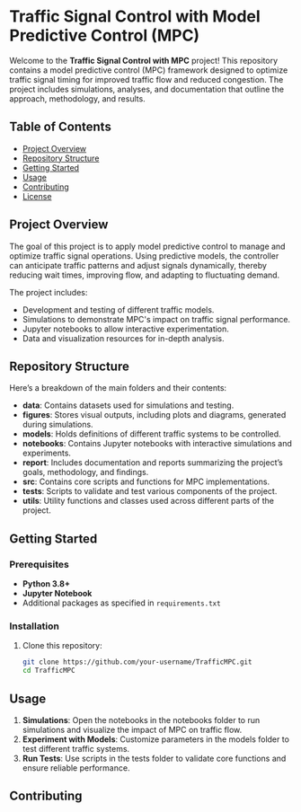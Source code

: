 # Traffic Signal Control with Model Predictive Control (MPC)

Welcome to the **Traffic Signal Control with MPC** project! This repository contains a model predictive control (MPC) framework designed to optimize traffic signal timing for improved traffic flow and reduced congestion. The project includes simulations, analyses, and documentation that outline the approach, methodology, and results.

## Table of Contents
- [Project Overview](#project-overview)
- [Repository Structure](#repository-structure)
- [Getting Started](#getting-started)
- [Usage](#usage)
- [Contributing](#contributing)
- [License](#license)

## Project Overview
The goal of this project is to apply model predictive control to manage and optimize traffic signal operations. Using predictive models, the controller can anticipate traffic patterns and adjust signals dynamically, thereby reducing wait times, improving flow, and adapting to fluctuating demand.

The project includes:
- Development and testing of different traffic models.
- Simulations to demonstrate MPC's impact on traffic signal performance.
- Jupyter notebooks to allow interactive experimentation.
- Data and visualization resources for in-depth analysis.

## Repository Structure
Here’s a breakdown of the main folders and their contents:

- **data**: Contains datasets used for simulations and testing.
- **figures**: Stores visual outputs, including plots and diagrams, generated during simulations.
- **models**: Holds definitions of different traffic systems to be controlled.
- **notebooks**: Contains Jupyter notebooks with interactive simulations and experiments.
- **report**: Includes documentation and reports summarizing the project’s goals, methodology, and findings.
- **src**: Contains core scripts and functions for MPC implementations.
- **tests**: Scripts to validate and test various components of the project.
- **utils**: Utility functions and classes used across different parts of the project.

## Getting Started

### Prerequisites
- **Python 3.8+**
- **Jupyter Notebook**
- Additional packages as specified in `requirements.txt`

### Installation
1. Clone this repository:
   ```bash
   git clone https://github.com/your-username/TrafficMPC.git
   cd TrafficMPC

## Usage

1. **Simulations**: Open the notebooks in the notebooks folder to run simulations and visualize the impact of MPC on traffic flow.
2. **Experiment with Models**: Customize parameters in the models folder to test different traffic systems.
3. **Run Tests**: Use scripts in the tests folder to validate core functions and ensure reliable performance.

## Contributing

